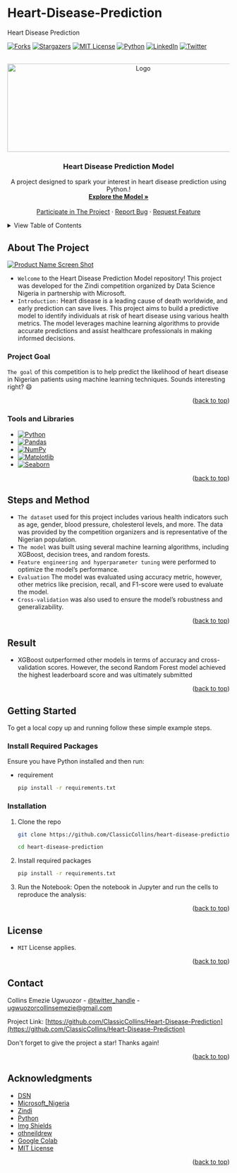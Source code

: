 # Heart-Disease-Prediction
Heart Disease Prediction
<!-- Improved compatibility of back to top link: See: https://github.com/ClassicCollins/heart-disease-prediction/back2top -->
<a id="readme-top"></a>
<!--
*** Thanks for checking out heart-disease-prediction project. 
*** Thanks for checking out my project!
-->



<!-- PROJECT SHIELDS -->
<!--
*** I'm using markdown "reference style" links for readability.
*** Reference links are enclosed in brackets [ ] instead of parentheses ( ).
*** See the bottom of this document for the declaration of the reference variables
*** for stars-url, forks-url, etc.
*** https://www.markdownguide.org/basic-syntax/#reference-style-links 
-->
[![Forks][forks-shield]][forks-url]
[![Stargazers][stars-shield]][stars-url]
[![MIT License][license-shield]][license-url]
[![Python][Python-logo]][Python-url]
[![LinkedIn][linkedin-shield]][linkedin-url]
[![Twitter][twitter-shield]][twitter-url]

<!-- PROJECT LOGO -->
<br />
<div align="center">
  <a href="https://github.com/ClassicCollins/heart-disease-prediction">
    <img src="images/logo.png" alt="Logo" width="600" height="200">
  </a>

<h3 align="center">Heart Disease Prediction Model</h3>

  <p align="center">
    A project designed to spark your interest in heart disease prediction using Python.!
    <br />
    <a href="https://github.com/ClassicCollins/heart-disease-prediction"><strong>Explore the Model »</strong></a>
    <br />
    <br />
    <a href="https://zindi.africa/competitions/microsoft-x-data-science-nigeria-2024-ai-bootcamp-qualification-hackathon">Participate in The Project</a>
    ·
    <a href="https://github.com/ClassicCollins/heart-disease-prediction/blob/classic/.github/ISSUE_TEMPLATE/bug-report---.md">Report Bug</a>
    ·
    <a href="https://github.com/ClassicCollins/heart-disease-prediction/blob/classic/.github/ISSUE_TEMPLATE/feature-request-form---.md">Request Feature</a>
  </p>
</div>


<!-- TABLE OF CONTENTS -->
<details>
  <summary>View Table of Contents</summary>
  <ol>
    <li>
      <a href="#about-the-project">About The Project</a>
      <ul>
        <li><a href="#project-Goal">Project Goal</a></li>
        <li><a href="#tools-and-libraries">Tools and Libraries</a></li>
        <li><a href="#steps-and-method">Steps and Method</a></li>
        <li><a href="#results">Results</a></li>
      </ul>
    </li>
    <li>
      <a href="#getting-started">Getting Started</a>
      <ul>
        <li><a href="#Required-Packages">Required Packages</a></li>
        <li><a href="#installation">Installation</a></li>
      </ul>
    </li>
    <li><a href="#license">License</a></li>
    <li><a href="#contact">Contact</a></li>
    <li><a href="#acknowledgments">Acknowledgments</a></li>
  </ol>
</details>



<!-- ABOUT THE PROJECT -->
## About The Project

[![Product Name Screen Shot][product-screenshot]](https://zindi.africa/competitions/microsoft-x-data-science-nigeria-2024-ai-bootcamp-qualification-hackathon)

* `Welcome` to the Heart Disease Prediction Model repository! This project was developed for the Zindi competition organized by Data Science Nigeria in partnership with Microsoft.
* `Introduction:` Heart disease is a leading cause of death worldwide, and early prediction can save lives. This project aims to build a predictive model to identify individuals at risk of heart disease using various health metrics. The model leverages machine learning algorithms to provide accurate predictions and assist healthcare professionals in making informed decisions.

### Project Goal
`The goal` of this competition is to help predict the likelihood of heart disease in Nigerian patients using machine learning techniques.
Sounds interesting right? :smile:

<p align="right">(<a href="#readme-top">back to top</a>)</p>


### Tools and Libraries

* [![Python][Python-logo]][Python-url]
* [![Pandas][Pandas-logo]][Pandas-url]
* [![NumPy][NumPy-logo]][NumPy-url]
* [![Matplotlib][Matplotlib-logo]][Matplotlib-url]
* [![Seaborn][Seaborn-logo]][Seaborn-url]

<p align="right">(<a href="#readme-top">back to top</a>)</p>

<!-- STEPS and METHODOLOGY -->
## Steps and Method
* `The dataset` used for this project includes various health indicators such as age, gender, blood pressure, cholesterol levels, and more.
  The data was provided by the competition organizers and is representative of the Nigerian population.
* `The model` was built using several machine learning algorithms, including XGBoost, decision trees, and random forests. 
* `Feature engineering and hyperparameter tuning` were performed to optimize the model’s performance.
* `Evaluation` The model was evaluated using accuracy metric, however, other metrics like precision, recall, and F1-score were used to evaluate the model.
* `Cross-validation` was also used to ensure the model’s robustness and generalizability.

<p align="right">(<a href="#readme-top">back to top</a>)</p>

<!-- RESULTS -->
## Result
* XGBoost outperformed other models in terms of accuracy and cross-validation scores. 
  However, the second Random Forest model achieved the highest leaderboard score and was ultimately submitted

<p align="right">(<a href="#readme-top">back to top</a>)</p>

<!-- GETTING STARTED -->
## Getting Started

To get a local copy up and running follow these simple example steps.

### Install Required Packages

Ensure you have Python installed and then run:
* requirement
  ```sh
  pip install -r requirements.txt
  ```

### Installation

1. Clone the repo
   ```sh
   git clone https://github.com/ClassicCollins/heart-disease-prediction.git
   ```
   ```sh
   cd heart-disease-prediction
   ```
2. Install required packages
   ```sh
   pip install -r requirements.txt
   ```
3. Run the Notebook: Open the notebook in Jupyter and run the cells to reproduce the analysis:
<p align="right">(<a href="#readme-top">back to top</a>)</p>

<!-- LICENCE -->
## License
* `MIT` License applies.
  
<p align="right">(<a href="#readme-top">back to top</a>)</p>

<!-- CONTACT -->
## Contact

Collins Emezie Ugwuozor - [@twitter_handle](https://x.com/ClassicCollins2) - ugwuozorcollinsemezie@gmail.com

Project Link: [https://github.com/ClassicCollins/Heart-Disease-Prediction](https://github.com/ClassicCollins/Heart-Disease-Prediction)

Don't forget to give the project a star! Thanks again!

<p align="right">(<a href="#readme-top">back to top</a>)</p>



<!-- ACKNOWLEDGMENTS -->
## Acknowledgments

* [DSN](https://datasciencenigeria.org/ai-community-membership/)
* [Microsoft_Nigeria](https://www.microsoft.com/en-ng/contact.aspx)
* [Zindi](https://zindi.africa/)
* [Python](https://www.python.org)
* [Img Shields](https://shields.io)
* [othneildrew](https://github.com/othneildrew/Best-README-Template)
* [Google Colab](https://colab.research.google.com/)
* [MIT License](https://opensource.org/license/mit)

<p align="right">(<a href="#readme-top">back to top</a>)</p>


<!-- MARKDOWN LINKS & IMAGES -->
<!-- https://www.markdownguide.org/basic-syntax/#reference-style-links -->
[contributors-shield]: https://img.shields.io/github/contributors/ClassicCollins/heart-disease-prediction.svg?style=for-the-badge
[contributors-url]: https://github.com/ClassicCollins/heart-disease-prediction/contributors
[twitter-shield]: https://img.shields.io/badge/-Twitter-black.svg?style=for-the-badge&logo=x&colorB=555
[twitter-url]: https://x.com/ClassicCollins2
[traffic-shield]: https://img.shields.io/github/traffic/ClassicCollins/heart-disease-prediction.svg?style=for-the-badge
[traffic-url]: https://github.com/ClassicCollins/heart-disease-prediction/traffic
[forks-shield]: https://img.shields.io/github/forks/ClassicCollins/heart-disease-prediction.svg?style=for-the-badge
[forks-url]: https://github.com/ClassicCollins/heart-disease-prediction/forks
[stars-shield]: https://img.shields.io/github/stars/ClassicCollins/heart-disease-prediction.svg?style=for-the-badge
[stars-url]: https://github.com/ClassicCollins/portfolio-optimization/stargazers
[issues-shield]: https://img.shields.io/github/issues/ClassicCollins/heart-disease-prediction.svg?style=for-the-badge
[issues-url]: https://github.com/ClassicCollins/heart-disease-prediction/issues
[license-shield]: https://img.shields.io/github/license/ClassicCollins/heart-disease-prediction.svg?style=for-the-badge
[license-url]: https://github.com/ClassicCollins/heart-disease-prediction/blob/master/LICENSE.txt
[linkedin-shield]: https://img.shields.io/badge/-LinkedIn-white.svg?style=for-the-badge&logo=linkedin&colorB=blue
[linkedin-url]: https://linkedin.com/in/collins-ugwuozor
[product-screenshot]: images/screenshot.png
[Python-logo]: https://img.shields.io/badge/Python-20232A?style=for-the-badge&logo=python&logoColor=61DAFB
[Python-url]: https://www.python.org/
[Pandas-logo]: https://img.shields.io/badge/Pandas-20232A?style=for-the-badge&logo=pandas&logoColor=blue
[Pandas-url]: https://pandas.pydata.org/
[NumPy-logo]: https://img.shields.io/badge/Numppy-20232A?style=for-the-badge&logo=numpy&logoColor=61DAFB
[NumPy-url]: https://numpy.org/
[Matplotlib-logo]: https://img.shields.io/badge/Matplotlib-red?style=for-the-badge&logo=matplotlib&logoColor=0769AD
[Matplotlib-url]: https://matplotlib.org/ 
[Seaborn-logo]: https://img.shields.io/badge/Seaborn-20232A?style=for-the-badge&logo=seaborn&logoColor=61DAFB
[Seaborn-url]: https://seaborn.pydata.org/

